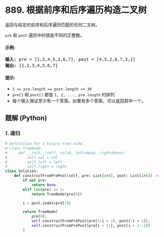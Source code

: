 # 889. 根据前序和后序遍历构造二叉树
返回与给定的前序和后序遍历匹配的任何二叉树。

`pre` 和 `post` 遍历中的值是不同的正整数。

#### 示例:
<pre>
<strong>输入:</strong> pre = [1,2,4,5,3,6,7], post = [4,5,2,6,7,3,1]
<strong>输出:</strong> [1,2,3,4,5,6,7]
</pre>

#### 提示:
* `1 <= pre.length == post.length <= 30`
* `pre[]` 和 `post[]` 都是 `1, 2, ..., pre.length` 的排列
* 每个输入保证至少有一个答案。如果有多个答案，可以返回其中一个。

## 题解 (Python)

### 1. 递归
```Python
# Definition for a binary tree node.
# class TreeNode:
#     def __init__(self, val=0, left=None, right=None):
#         self.val = val
#         self.left = left
#         self.right = right
class Solution:
    def constructFromPrePost(self, pre: List[int], post: List[int]) -> TreeNode:
        if not pre:
            return None
        elif len(pre) == 1:
            return TreeNode(pre[0])

        i = post.index(pre[1])

        return TreeNode(
            pre[0],
            self.constructFromPrePost(pre[1:i + 2], post[:i + 1]),
            self.constructFromPrePost(pre[i + 2:], post[i + 1:-1])
        )
```
